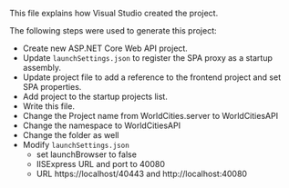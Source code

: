 This file explains how Visual Studio created the project.

The following steps were used to generate this project:
- Create new ASP\.NET Core Web API project.
- Update `launchSettings.json` to register the SPA proxy as a startup assembly.
- Update project file to add a reference to the frontend project and set SPA properties.
- Add project to the startup projects list.
- Write this file.
- Change the Project name from WorldCities.server to WorldCitiesAPI
- Change the namespace to WorldCitiesAPI
- Change the folder as well 
- Modify `launchSettings.json` 
	- set launchBrowser to false
	- IISExpress URL and port to 40080
	- URL https://localhost/40443 and http://localhost:40080
